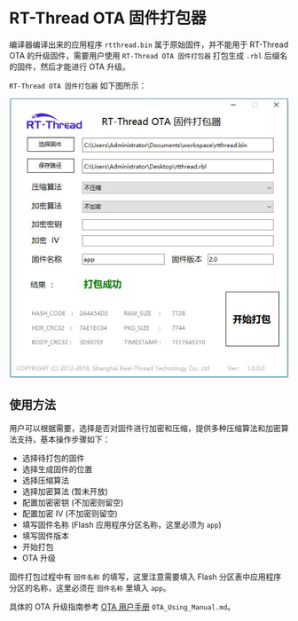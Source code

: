 # RT-Thread OTA 固件打包器

编译器编译出来的应用程序 `rtthread.bin` 属于原始固件，并不能用于 RT-Thread OTA 的升级固件，需要用户使用 `RT-Thread OTA 固件打包器` 打包生成 `.rbl` 后缀名的固件，然后才能进行 OTA 升级。

`RT-Thread OTA 固件打包器` 如下图所示：

![](./OTAFirmwarePacker.jpg)

## 使用方法

用户可以根据需要，选择是否对固件进行加密和压缩，提供多种压缩算法和加密算法支持，基本操作步骤如下：

- 选择待打包的固件
- 选择生成固件的位置
- 选择压缩算法
- 选择加密算法 (暂未开放)
- 配置加密密钥 (不加密则留空)
- 配置加密 IV (不加密则留空)
- 填写固件名称 (Flash 应用程序分区名称，这里必须为 `app`)
- 填写固件版本
- 开始打包
- OTA 升级

固件打包过程中有 `固件名称` 的填写，这里注意需要填入 Flash 分区表中应用程序分区的名称，这里必须在 `固件名称` 里填入 `app`。 

具体的 OTA 升级指南参考 [OTA 用户手册](../OTA_Using_Manual.md) `OTA_Using_Manual.md`。
